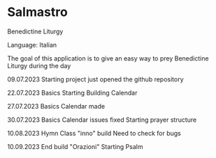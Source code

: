 # Salmastro
Benedictine Liturgy

Language: Italian

The goal of this application is to give an easy way to prey Benedictine Liturgy during the day

09.07.2023 Starting project
just opened the github repository

22.07.2023 Basics
Starting Building Calendar

27.07.2023 Basics
Calendar made

30.07.2023 Basics
Calendar issues fixed
Starting prayer structure

10.08.2023 Hymn
Class "inno" build
Need to check for bugs

10.09.2023
End build "Orazioni"
Starting Psalm


